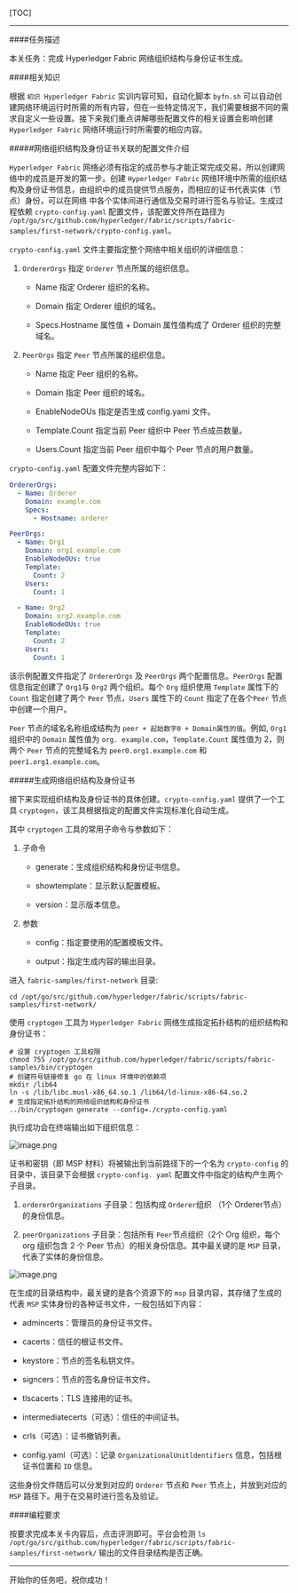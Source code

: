 [TOC]

---

####任务描述

本关任务：完成 Hyperledger Fabric 网络组织结构与身份证书生成。

####相关知识

根据 `初识 Hyperledger Fabric` 实训内容可知，自动化脚本 `byfn.sh` 可以自动创建网络环境运行时所需的所有内容，但在一些特定情况下，我们需要根据不同的需求自定义一些设置。接下来我们重点讲解哪些配置文件的相关设置会影响创建 `Hyperledger Fabric` 网络环境运行时所需要的相应内容。

#####网络组织结构及身份证书关联的配置文件介绍

`Hyperledger Fabric` 网络必须有指定的成员参与才能正常完成交易，所以创建网络中的成员是开发的第一步。创建 `Hyperledger Fabric` 网络环境中所需的组织结构及身份证书信息，由组织中的成员提供节点服务，而相应的证书代表实体（节点）身份，可以在网络
中各个实体间进行通信及交易时进行签名与验证。生成过程依赖 `crypto-config.yaml` 配置文件，该配置文件所在路径为 `/opt/go/src/github.com/hyperledger/fabric/scripts/fabric-samples/first-network/crypto-config.yaml`。

`crypto-config.yaml` 文件主要指定整个网络中相关组织的详细信息：

1. `OrdererOrgs` 指定 `Orderer` 节点所属的组织信息。

    - Name 指定 Orderer 组织的名称。

    - Domain 指定 Orderer 组织的域名。

    - Specs.Hostname 属性值 + Domain 属性值构成了 Orderer 组织的完整域名。

2. `PeerOrgs` 指定 `Peer` 节点所属的组织信息。

    - Name 指定 Peer 组织的名称。

    - Domain 指定 Peer 组织的域名。

    - EnableNodeOUs 指定是否生成 config.yami 文件。

    - Template.Count 指定当前 Peer 组织中 Peer 节点成员数量。

    - Users.Count 指定当前 Peer 组织中每个 Peer 节点的用户数量。

`crypto-config.yaml` 配置文件完整内容如下：

```yaml
OrdererOrgs:
  - Name: Orderer
    Domain: example.com
    Specs:
      - Hostname: orderer

PeerOrgs:
  - Name: Org1
    Domain: org1.example.com
    EnableNodeOUs: true
    Template:
      Count: 2
    Users:
      Count: 1

  - Name: Org2
    Domain: org2.example.com
    EnableNodeOUs: true
    Template:
      Count: 2
    Users:
      Count: 1
```

该示例配置文件指定了 `OrdererOrgs` 及 `PeerOrgs` 两个配置信息。`PeerOrgs` 配置信息指定创建了 `Org1`与 `Org2` 两个组织。每个 `Org` 组织使用 `Template` 属性下的 `Count` 指定创建了两个 `Peer` 节点，`Users` 属性下的 `Count` 指定了在各个`Peer` 节点中创建一个用户。

`Peer` 节点的域名名称组成结构为 `peer + 起始数字0 + Domain属性的值`。例如, `Org1` 组织中的 `Domain` 属性值为 `org. example.com`，`Template.Count` 属性值为 2，则两个 `Peer` 节点的完整域名为 `peer0.org1.example.com` 和 `peer1.org1.example.com`。

#####生成网络组织结构及身份证书

接下来实现组织结构及身份证书的具体创建。`crypto-config.yaml` 提供了一个工具 `cryptogen`，该工具根据指定的配置文件实现标准化自动生成。

其中 `cryptogen` 工具的常用子命令与参数如下：

1. 子命令

    - generate：生成组织结构和身份证书信息。

    - showtemplate：显示默认配置模板。

    - version：显示版本信息。

2. 参数

    - config：指定要使用的配置模板文件。

    - output：指定生成内容的输出目录。

进入 `fabric-samples/first-network` 目录:

```shell
cd /opt/go/src/github.com/hyperledger/fabric/scripts/fabric-samples/first-network/
```

使用 `cryptogen` 工具为 `Hyperledger Fabric` 网络生成指定拓扑结构的组织结构和身份证书：

```shell
# 设置 cryptogen 工具权限
chmod 755 /opt/go/src/github.com/hyperledger/fabric/scripts/fabric-samples/bin/cryptogen
# 创建符号链接修复 go 在 linux 环境中的依赖项
mkdir /lib64
ln -s /lib/libc.musl-x86_64.so.1 /lib64/ld-linux-x86-64.so.2
# 生成指定拓扑结构的网络组织结构和身份证书
../bin/cryptogen generate --config=./crypto-config.yaml
```

执行成功会在终端输出如下组织信息：

![image.png](https://ww1.sinaimg.cn/large/006alGmrgy1gbvre6icooj30pg02h74a.jpg)

证书和密钥（即 MSP 材料）将被输出到当前路径下的一个名为 `crypto-config` 的目录中，该目录下会根据 `crypto-config. yaml` 配置文件中指定的结构产生两个子目录。

1. `ordererOrganizations` 子目录：包括构成 `Orderer`组织 （1个 Orderer节点）的身份信息。

2. `peerOrganizations` 子目录：包括所有 `Peer`节点组织（2个 Org 组织，每个 org 组织包含 2 个 Peer 节点）的相关身份信息。其中最关键的是 `MSP` 目录，代表了实体的身份信息。

![image.png](https://ww1.sinaimg.cn/large/006alGmrgy1gbvrjt4le8j30u6036t8v.jpg)

在生成的目录结构中，最关键的是各个资源下的 `msp` 目录内容，其存储了生成的代表 `MSP` 实体身份的各种证书文件，一般包括如下内容：

- admincerts：管理员的身份证书文件。

- cacerts：信任的根证书文件。

- keystore：节点的签名私钥文件。

- signcers：节点的签名身份证书文件。

- tlscacerts：TLS 连接用的证书。

- intermediatecerts（可选）：信任的中间证书。

- crls（可选）：证书撤销列表。

- config.yaml（可选）：记录 `OrganizationalUnitldentifiers` 信息，包括根证书位置和 `ID` 信息。

这些身份文件随后可以分发到对应的 `Orderer` 节点和 `Peer` 节点上，并放到对应的 `MSP` 路径下。用于在交易时进行签名及验证。

####编程要求

按要求完成本关卡内容后，点击评测即可。平台会检测 `ls /opt/go/src/github.com/hyperledger/fabric/scripts/fabric-samples/first-network/` 输出的文件目录结构是否正确。

---
开始你的任务吧，祝你成功！
